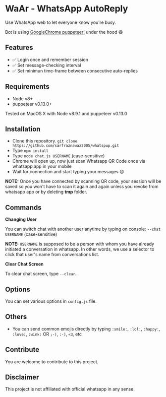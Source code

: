 # WaAr - WhatsApp AutoReply
Use WhatsApp web to let everyone know you're busy.

Bot is using [GoogleChrome puppeteer!](https://github.com/GoogleChrome/puppeteer) under the hood :smile:

## Features ##

- :white_check_mark: Login once and remember session
- :white_check_mark: Set message-checking interval
- :white_check_mark: Set minimun time-frame between consecutive auto-replies

## Requirements ##

- Node v8+
- puppeteer v0.13.0+

Tested on MacOS X with Node v8.9.1 and puppeteer v0.13.0

## Installation ##

- Clone this repository. `git clone https://github.com/sarfraznawaz2005/whatspup.git`
- Type `npm install`
- Type `node chat.js USERNAME` (case-sensitive)
- Chrome will open up, now just scan Whatsapp QR Code once via whatsapp app in your mobile
- Wait for connection and start typing your messages :smile:


**NOTE:** Once you have connected by scanning QR code, your session will be saved so you won't have to scan it again and again unless you revoke from whatsapp app or by deleting **tmp** folder. 

## Commands ##

**Changing User**

You can switch chat with another user anytime by typing on console:
`--chat USERNAME` (case-sensitive)

**NOTE:** `USERNAME` is supposed to be a person with whom you have already initiated a conversation in whatsapp. In other words, we use a selector to click that user's name from conversations list.

**Clear Chat Screen**

To clear chat screen, type `--clear`.

## Options ##

You can set various options in `config.js` file.

## Others ##

 - You can send common emojis directly by typing `:smile:`, `:lol:`, `:happy:`, `:love:`, `:wink:` OR `;-)`, `:-)`, `<3`, etc

## Contribute ##

You are welcome to contribute to this project.

## Disclaimer ##

This project is not affiliated with official whatsapp in any sense.
